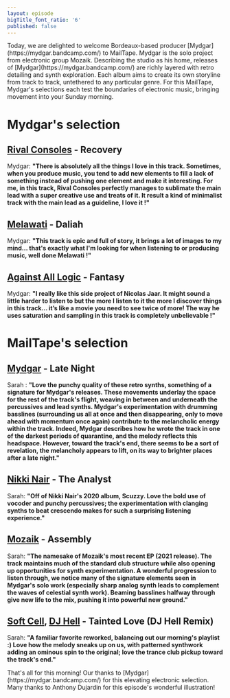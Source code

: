 ```yaml
---
layout: episode
bigTitle_font_ratio: '6'
published: false
---
```

<p id="introduction">Today, we are delighted to welcome Bordeaux-based producer [Mydgar](https://mydgar.bandcamp.com/) to MailTape. Mydgar is the solo project from electronic group Mozaik. Describing the studio as his home, releases of [Mydgar](https://mydgar.bandcamp.com/) are richly layered with retro detailing and synth exploration. Each album aims to create its own storyline from track to track, untethered to any particular genre. For this MailTape, Mydgar's selections each test the boundaries of electronic music, bringing movement into your Sunday morning. 
</p>

# Mydgar's selection

## [Rival Consoles](https://rivalconsoles.bandcamp.com/) - Recovery
Mydgar: **"**There is absolutely all the things I love in this track. Sometimes, when you produce music, you tend to add new elements to fill a lack of something instead of pushing one element and make it interesting. For me, in this track, Rival Consoles perfectly manages to sublimate the main lead with a super creative use and treats of it. It result a kind of minimalist track with the main lead as a guideline, I love it !**"**

## [Melawati](https://open.spotify.com/artist/2bA7ZCUTEVJ86VkoMGHFOI) - Daliah
Mydgar: **"**This track is epic and full of story, it brings a lot of images to my mind... that's exactly what I'm looking for when listening to or producing music, well done Melawati !**"**

## [Against All Logic](https://against-all-logic.bandcamp.com/album/2017-2019) - Fantasy
Mydgar: **"**I really like this side project of Nicolas Jaar. It might sound a little harder to listen to but the more I listen to it the more I discover things in this track... it’s like a movie you need to see twice of more! The way he uses saturation and sampling in this track is completely unbelievable !**"**

# MailTape's selection

## [Mydgar](https://mydgar.bandcamp.com/) - Late Night
Sarah : **"**Love the punchy quality of these retro synths, something of a signature for Mydgar's releases. These movements underlay the space for the rest of the track's flight, weaving in between and underneath the percussives and lead synths. Mydgar's experimentation with drumming basslines (surrounding us all at once and then disappearing, only to move ahead with momentum once again) contribute to the melancholic energy within the track. Indeed, Mydgar describes how he wrote the track in one of the darkest periods of quarantine, and the melody reflects this headspace. However, toward the track's end, there seems to be a sort of revelation, the melancholy appears to lift, on its way to brighter places after a late night.**"**

## [Nikki Nair](https://nikkinair.bandcamp.com/) - The Analyst
Sarah: **"**Off of Nikki Nair's 2020 album, Scuzzy. Love the bold use of vocoder and punchy percussives; the experimentation with clanging synths to beat crescendo makes for such a surprising listening experience.**"**

## [Mozaik](https://www.facebook.com/wearemozaik/) - Assembly
Sarah: **"**The namesake of Mozaik's most recent EP (2021 release). The track maintains much of the standard club structure while also opening up opportunities for synth experimentation. A wonderful progression to listen through, we notice many of the signature elements seen in Mydgar's solo work (especially sharp analog synth leads to complement the waves of celestial synth work). Beaming basslines halfway through give new life to the mix, pushing it into powerful new ground.**"**

## [Soft Cell](https://www.softcell.co.uk/), [DJ Hell](https://www.discogs.com/artist/114532-Hell) - Tainted Love (DJ Hell Remix)
Sarah: **"**A familiar favorite reworked, balancing out our morning's playlist :) Love how the melody sneaks up on us, with patterned synthwork adding an ominous spin to the original; love the trance club pickup toward the track's end.**"**

<p id="outroduction">That's all for this morning! Our thanks to [Mydgar](https://mydgar.bandcamp.com/) for this elevating electronic selection. Many thanks to Anthony Dujardin for this episode's wonderful illustration!</p>
